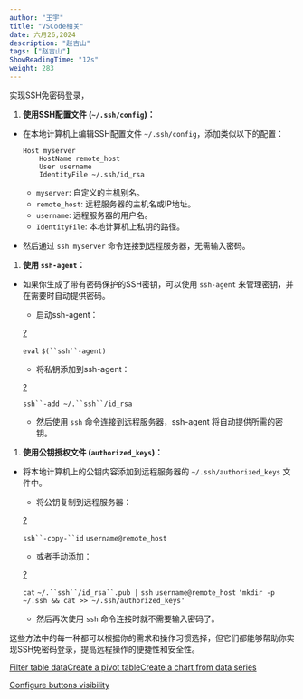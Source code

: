 ```yaml
---
author: "王宇"
title: "VSCode相关"
date: 六月26,2024
description: "赵吉山"
tags: ["赵吉山"]
ShowReadingTime: "12s"
weight: 283
---
```

  

实现SSH免密码登录，

1.  **使用SSH配置文件 (`~/.ssh/config`)：**

*   在本地计算机上编辑SSH配置文件 `~/.ssh/config`，添加类似以下的配置：
    
        Host myserver
            HostName remote_host
            User username
            IdentityFile ~/.ssh/id_rsa
        
    
    *   `myserver`: 自定义的主机别名。
    *   `remote_host`: 远程服务器的主机名或IP地址。
    *   `username`: 远程服务器的用户名。
    *   `IdentityFile`: 本地计算机上私钥的路径。
*   然后通过 `ssh myserver` 命令连接到远程服务器，无需输入密码。
    

1.  **使用 `ssh-agent`：**

*   如果你生成了带有密码保护的SSH密钥，可以使用 `ssh-agent` 来管理密钥，并在需要时自动提供密码。
    
    *   启动ssh-agent：
    
    [?](#)
    
    `eval` `$(``ssh``-agent)`
    
    *   将私钥添加到ssh-agent：
    
    [?](#)
    
    `ssh``-add ~/.``ssh``/id_rsa`
    
    *   然后使用 `ssh` 命令连接到远程服务器，ssh-agent 将自动提供所需的密钥。

1.  **使用公钥授权文件 (`authorized_keys`)：**

*   将本地计算机上的公钥内容添加到远程服务器的 `~/.ssh/authorized_keys` 文件中。
    
    *   将公钥复制到远程服务器：
    
    [?](#)
    
    `ssh``-copy-``id` `username@remote_host`
    
    *   或者手动添加：
    
    [?](#)
    
    `cat` `~/.``ssh``/id_rsa``.pub |` `ssh` `username@remote_host` `'mkdir -p ~/.ssh && cat >> ~/.ssh/authorized_keys'`
    
    *   然后再次使用 `ssh` 命令连接时就不需要输入密码了。

这些方法中的每一种都可以根据你的需求和操作习惯选择，但它们都能够帮助你实现SSH免密码登录，提高远程操作的便捷性和安全性。

[Filter table data](#)[Create a pivot table](#)[Create a chart from data series](#)

[Configure buttons visibility](/users/tfac-settings.action)